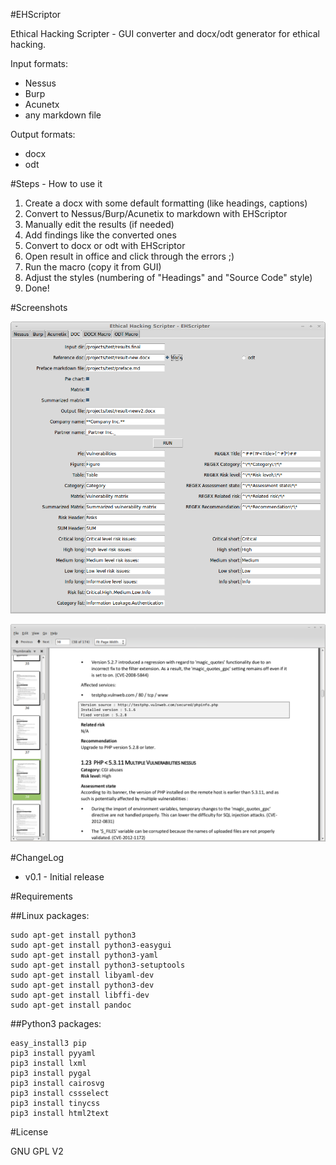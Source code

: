 #EHScriptor

Ethical Hacking Scripter - GUI converter and docx/odt generator for ethical hacking.

Input formats:
- Nessus 
- Burp 
- Acunetx
- any markdown file

Output formats:
- docx
- odt


#Steps - How to use it

1. Create a docx with some default formatting (like headings, captions)
2. Convert to Nessus/Burp/Acunetix to markdown with EHScriptor
3. Manually edit the results (if needed)
4. Add findings like the converted ones
5. Convert to docx or odt with EHScriptor
6. Open result in office and click through the errors ;)
7. Run the macro (copy it from GUI)
8. Adjust the styles (numbering of "Headings" and "Source Code" style)
9. Done!

#Screenshots

![GUI](screenshots/gui.png)

![Result sample](screenshots/sample.png)


#ChangeLog

- v0.1 - Initial release

#Requirements

##Linux packages:

    sudo apt-get install python3
    sudo apt-get install python3-easygui
    sudo apt-get install python3-yaml
    sudo apt-get install python3-setuptools
    sudo apt-get install libyaml-dev
    sudo apt-get install python3-dev
    sudo apt-get install libffi-dev
    sudo apt-get install pandoc

##Python3 packages:

    easy_install3 pip
    pip3 install pyyaml
    pip3 install lxml
    pip3 install pygal
    pip3 install cairosvg
    pip3 install cssselect
    pip3 install tinycss
    pip3 install html2text

#License

GNU GPL V2


